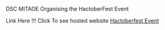 DSC MITAOE Organising the HactoberFest Event

Link Here !!! Click To see hosted website
<a href="https://kedar1023.github.io/Hactoberfest_DSC_MITAOE/"> Hactoberfest Event 
